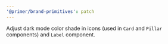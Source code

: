 ```yaml
---
'@primer/brand-primitives': patch
---
```


Adjust dark mode color shade in icons (used in `Card` and `Pillar` components) and `Label` component.
